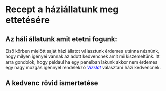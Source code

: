# Recept a háziállatunk meg ettetésére
## Az háli állatunk amit etetni fogunk:

Első körben mielőtt saját házi állatot választunk érdemes utánna néznünk, hogy milyen igényei vannak az adott kedvencnek amit mi kiszemeltünk. itt arra gondolok, hogy például ha egy panelban lakunk akkor nem érdemes egy nagy mozgás igénnyel rendelekző <em style= "color: blue">Vizslát</em> választani házi kedvencnek.

## A kedvenc rövid ismertetése

